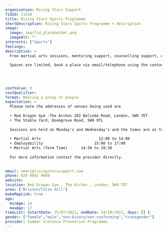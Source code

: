 ```yaml
---
organisation: Rising Stars Support
fidId: 11518
title: Rising Stars Sports Programme
shortDescription: Rising Stars Sports Programme + description
image:
  image: img/fid_placeholder.png
  imageAlt: ""
interests: ["Sports"]
feelings:
description: >
  Free martial arts sessions, mentoring support, counselling support, employability workshops and 1:1 progression support for each user.
  
  Spaces are limited, book a place via email/telephone using the contact details provided. 
  
  
  
  
costValue: 0
costQualifier: 
format: Meeting a group of people
expectation: >
  Please note the addresses of venues being used are 
  
  • Red Dragon Gym -The Arches 282 Belinda Road, London, SW9 7DT 
  • The Stable Yard, Boomgrove Road, SW9 9TL
  
  Sessions are held on Monday's and Wednesday's and the times are as follows; 
  
  • Martial Arts                          12:00 to 14:00 
  • Employability                       15:00 to 17:00 
  • Martial Arts (Term Time)      14:30 to 18:30
  
  For more information contact the provider directly. 
  
  
email: omari@risingstarssupport.com
phone: 020 8682 9668
website: 
location: Red Dragon Gym , The Arches , London, SW9 7DT
area: ["Brixton/Tulse Hill"]
makeMapLink: true
age:
  minAge: 14
  maxAge: 17
timeList: {startDate: 25/07/2022, endDate: 24/10/2022, days: [] }
gender: ["female","male","non-binary/non-conforming","transgender"]
provider: Summer Violence Prevention Programme
---
```


